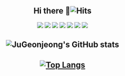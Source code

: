 <div align="center">
  
## Hi there 👋![Hits](https://hits.seeyoufarm.com/api/count/incr/badge.svg?url=https://github.com/JuGeonjeong%2Fgjbae1212%2Fhit-counter&count_bg=%237FB4B1&title_bg=%&icon_color=%23FFFFFF&title=hits&edge_flat=false)
<!--
**JuGeonjeong/JuGeonjeong** is a ✨ _special_ ✨ repository because its `README.md` (this file) appears on your GitHub profile.

Here are some ideas to get you started:

- 🔭 I’m currently working on ...
- 🌱 I’m currently learning ...
- 👯 I’m looking to collaborate on ...
- 🤔 I’m looking for help with ...
- 💬 Ask me about ...
- 📫 How to reach me: ...
- 😄 Pronouns: ...
- ⚡ Fun fact: ...
-->

<img src="https://img.shields.io/badge/JAVA-007396?style=for-the-badge&logo=JAVA&logoColor=white"/> <img src="https://img.shields.io/badge/JAVASCRIPT-F7DF1E?style=for-the-badge&logo=JAVASCRIPT&logoColor=black"/>
<img src="https://img.shields.io/badge/CSS-1572B6?style=for-the-badge&logo=css3&logoColor=white"/>
<img src="https://img.shields.io/badge/HTML-E34F26?style=for-the-badge&logo=HTML5&logoColor=black"/>
<img src="https://img.shields.io/badge/SPRING-6DB33F?style=for-the-badge&logo=SPRING&logoColor=white"/>
<img src="https://img.shields.io/badge/ORACLE-F80000?style=for-the-badge&logo=ORACLE&logoColor=black"/>
<img src="https://img.shields.io/badge/JQUERY-0769AD?style=for-the-badge&logo=JQUERY&logoColor=white"/>
  
<!--![JuGeonjeong's GitHub stats](https://github-readme-stats.vercel.app/api?username=JuGeonjeong&show_icons=true&theme=cobalt) -->
![JuGeonjeong's GitHub stats](https://github-readme-stats.vercel.app/api?username=JuGeonjeong&show_icons=true&hide=issues,stars,prs&theme=cobalt)
--
  
[![Top Langs](https://github-readme-stats.vercel.app/api/top-langs/?username=anuraghazra&layout=compact)](https://github.com/anuraghazra/github-readme-stats)
--

</div>
